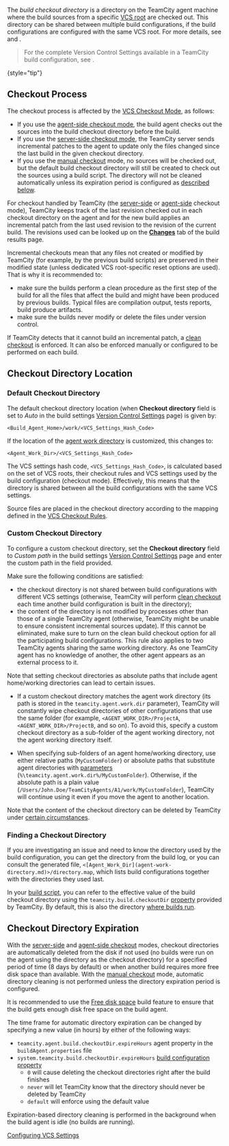 [//]: # (title: Build Checkout Directory)
[//]: # (auxiliary-id: Build Checkout Directory)

The _build checkout directory_ is a directory on the TeamCity agent machine where the build sources from a specific [VCS root](vcs-root.md) are checked out. This directory can be shared between multiple build configurations, if the build configurations are configured with the same VCS root. For more details, see [](#Default+Checkout+Directory) and [](#Custom+Checkout+Directory).

> For the complete Version Control Settings available in a TeamCity build configuration, see [](configuring-vcs-settings.md).
> 
{style="tip"}

## Checkout Process

The checkout process is affected by the [VCS Checkout Mode](vcs-checkout-mode.md), as follows:

* If you use the [agent-side checkout mode](vcs-checkout-mode.md#agent-checkout), the build agent checks out the sources into the build checkout directory before the build.
* If you use the [server-side checkout mode](vcs-checkout-mode.md#server-checkout), the TeamCity server sends incremental patches to the agent to update only the files changed since the last build in the given checkout directory.
* If you use the [manual checkout](vcs-checkout-mode.md#do-not-checkout-files-automatically) mode, no sources will be checked out, but the default build checkout directory will still be created to check out the sources using a build script. The directory will not be cleaned automatically unless its expiration period is configured as [described below](#Checkout+Directory+Expiration).

For checkout handled by TeamCity (the [server-side](vcs-checkout-mode.md#server-checkout) or [agent-side](vcs-checkout-mode.md#agent-checkout) checkout mode), TeamCity keeps track of the last revision checked out in each checkout directory on the agent and for the new build applies an incremental patch from the last used revision to the revision of the current build. The revisions used can be looked up on the __[Changes](build-results-page.md#Changes+Tab)__ tab of the build results page.

Incremental checkouts mean that any files not created or modified by TeamCity (for example, by the previous build scripts) are preserved in their modified state (unless dedicated VCS root-specific reset options are used). That is why it is recommended to:

* make sure the builds perform a clean procedure as the first step of the build for all the files that affect the build and might have been produced by previous builds. Typical files are compilation output, tests reports, build produce artifacts.
* make sure the builds never modify or delete the files under version control.

If TeamCity detects that it cannot build an incremental patch, a [clean checkout](clean-checkout.md) is enforced. It can also be enforced manually or configured to be performed on each build.

## Checkout Directory Location

### Default Checkout Directory

The default checkout directory location (when **Checkout directory** field is set to _Auto_ in the build settings [Version Control Settings](configuring-vcs-settings.md) page) is given by:

```Plain Text
<Build_Agent_Home>/work/<VCS_Settings_Hash_Code>
```

If the location of the [agent work directory](agent-work-directory.md) is customized, this changes to:

```Plain Text
<Agent_Work_Dir>/<VCS_Settings_Hash_Code>
```

The VCS settings hash code, `<VCS_Settings_Hash_Code>`, is calculated based on the set of VCS roots, their checkout rules and VCS settings used by the build configuration (checkout mode). Effectively, this means that the directory is shared between all the build configurations with the same VCS settings.

Source files are placed in the checkout directory according to the mapping defined in the [VCS Checkout Rules](vcs-checkout-rules.md).


<anchor name="BuildCheckoutDirectory-Customcheckoutdirectory"/>

<anchor name="Custom+checkout+directory"/>

### Custom Checkout Directory

To configure a custom checkout directory, set the **Checkout directory** field to _Custom path_ in the build settings [Version Control Settings](configuring-vcs-settings.md) page and enter the custom path in the field provided.

Make sure the following conditions are satisfied:
* the checkout directory is not shared between build configurations with different VCS settings (otherwise, TeamCity will perform [clean checkout](clean-checkout.md) each time another build configuration is built in the directory);
* the content of the directory is not modified by processes other than those of a single TeamCity agent (otherwise, TeamCity might be unable to ensure consistent incremental sources update). If this cannot be eliminated, make sure to turn on the clean build checkout option for all the participating build configurations. This rule also applies to two TeamCity agents sharing the same working directory. As one TeamCity agent has no knowledge of another, the other agent appears as an external process to it.

<warning>

Note that setting checkout directories as absolute paths that include agent home/working directories can lead to certain issues.

* If a custom checkout directory matches the agent work directory (its path is stored in the `teamcity.agent.work.dir` parameter), TeamCity will constantly wipe checkout directories of other configurations that use the same folder (for example, `<AGENT_WORK_DIR>/ProjectA`, `<AGENT_WORK_DIR>/ProjectB`, and so on). To avoid this, specify a custom checkout directory as a sub-folder of the agent working directory, not the agent working directory itself.

* When specifying sub-folders of an agent home/working directory, use either relative paths (`MyCustomFolder`) or absolute paths that substitute agent directories with [parameters](predefined-build-parameters.md) (`%\teamcity.agent.work.dir%/MyCustomFolder`). Otherwise, if the absolute path is a plain value (`/Users/John.Doe/TeamCityAgents/A1/work/MyCustomFolder`), TeamCity will continue using it even if you move the agent to another location.

</warning>

Note that the content of the checkout directory can be deleted by TeamCity under [certain circumstances](clean-checkout.md#Automatic+Clean+Checkout).

<anchor name="Automatic+Checkout+Directory+Cleaning"/>

### Finding a Checkout Directory

If you are investigating an issue and need to know the directory used by the build configuration, you can get the directory from the build log, or you can consult the generated file, `<[Agent_Work_Dir](agent-work-directory.md)>/directory.map`, which lists build configurations together with the directories they used last.

In your [build script](build-script-interaction-with-teamcity.md), you can refer to the effective value of the build checkout directory using the `teamcity.build.checkoutDir` [property](configuring-build-parameters.md) provided by TeamCity. By default, this is also the directory [where builds run](build-working-directory.md).


## Checkout Directory Expiration

With the [server-side](vcs-checkout-mode.md#server-checkout) and [agent-side checkout](vcs-checkout-mode.md#agent-checkout) modes, checkout directories are automatically deleted from the disk if not used (no builds were run on the agent using the directory as the checkout directory) for a specified period of time (8 days by default) or when another build requires more free disk space than available. With the [manual checkout](vcs-checkout-mode.md#do-not-checkout-files-automatically) mode, automatic directory cleaning is not performed unless the directory expiration period is configured.

It is recommended to use the [Free disk space](free-disk-space.md) build feature to ensure that the build gets enough disk free space on the build agent.

[//]: # (Internal note. Do not delete. "Build Checkout Directoryd30e211.txt")

The time frame for automatic directory expiration can be changed by specifying a new value (in hours) by either of the following ways:
* `teamcity.agent.build.checkoutDir.expireHours` agent property in the `buildAgent.properties` file
* `system.teamcity.build.checkoutDir.expireHours` [build configuration property](configuring-build-parameters.md)   
   * `0` will cause deleting the checkout directories right after the build finishes
   * `never` will let TeamCity know that the directory should never be deleted by TeamCity 
   * `default` will enforce using the default value

Expiration-based directory cleaning is performed in the background when the build agent is idle (no builds are running).

 <seealso>
        <category ref="admin-guide">
            <a href="configuring-vcs-settings.md">Configuring VCS Settings</a>
        </category>
</seealso>